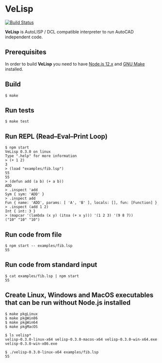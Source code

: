 # VeLisp

[![Build Status](https://travis-ci.org/ten0s/velisp.svg?branch=master)](https://travis-ci.org/ten0s/velisp)

**VeLisp** is AutoLISP / DCL compatible interpreter to run AutoCAD independent code.

## Prerequisites

In order to build **VeLisp** you need to have [Node.js 12.x](https://nodejs.org/dist/latest-v12.x/) and
[GNU Make](http://www.gnu.org/software/make/) installed.

## Build

```
$ make
```

## Run tests

```
$ make test
```

## Run REPL (Read–Eval–Print Loop)

```
$ npm start
VeLisp 0.3.0 on linux
Type ".help" for more information
> (+ 1 2)
3
> (load "examples/fib.lsp")
55
55
> (defun add (a b) (+ a b))
ADD
> .inspect 'add
Sym { sym: 'ADD' }
> .inspect add
Fun { name: 'ADD', params: [ 'A', 'B' ], locals: [], fun: [Function] }
> .inspect (add 1 2)
Int { int: 3 }
> (mapcar '(lambda (x y) (itoa (+ x y))) '(1 2 3) '(9 8 7))
("10" "10" "10")
```

## Run code from file

```
$ npm start -- examples/fib.lsp
55
```

## Run code from standard input

```
$ cat examples/fib.lsp | npm start
55
```

## Create Linux, Windows and MacOS executables that can be run without Node.js installed


```
$ make pkgLinux
$ make pkgWin86
$ make pkgWin64
$ make pkgMacOS
```

```
$ ls velisp*
velisp-0.3.0-linux-x64 velisp-0.3.0-macos-x64 velisp-0.3.0-win-x64.exe velisp-0.3.0-win-x86.exe
```

```
$ ./velisp-0.3.0-linux-x64 examples/fib.lsp
55
```
